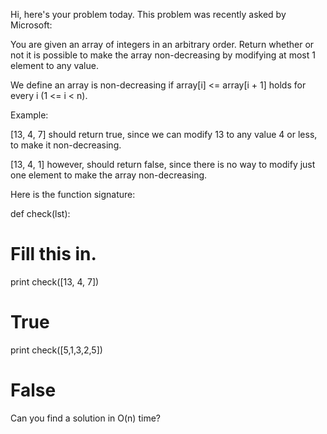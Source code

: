 Hi, here's your problem today. This problem was recently asked by Microsoft:

You are given an array of integers in an arbitrary order. Return whether or 
not it is possible to make the array non-decreasing by modifying at most 1 
element to any value.

We define an array is non-decreasing if array[i] <= array[i + 1] holds for 
every i (1 <= i < n).

Example:

[13, 4, 7] should return true, since we can modify 13 to any value 4 or less, 
to make it non-decreasing.

[13, 4, 1] however, should return false, since there is no way to modify just 
one element to make the array non-decreasing.

Here is the function signature:

def check(lst):
 
 # Fill this in.

print check([13, 4, 7])

# True

print check([5,1,3,2,5])

# False

Can you find a solution in O(n) time?
